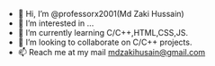 - 👋 Hi, I’m @professorx2001(Md Zaki Hussain)
- 👀 I’m interested in ...
- 🌱 I’m currently learning C/C++,HTML,CSS,JS.
- 💞️ I’m looking to collaborate on C/C++ projects.
- 📫 Reach me at my mail mdzakihusain@gmail.com

<!---
professorx2001/professorx2001 is a ✨ special ✨ repository because its `README.md` (this file) appears on your GitHub profile.
You can click the Preview link to take a look at your changes.
--->
